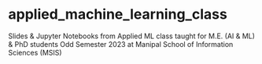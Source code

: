 # applied_machine_learning_class
Slides &amp; Jupyter Notebooks from Applied ML class taught for M.E. (AI &amp; ML) & PhD students Odd Semester 2023 at Manipal School of Information Sciences (MSIS) 


